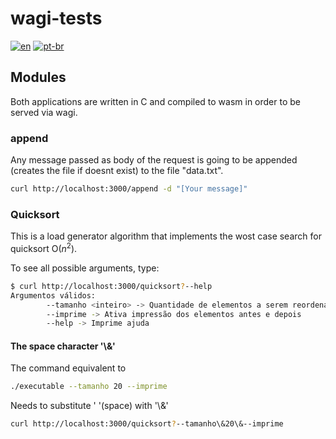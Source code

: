 # wagi-tests

[![en](https://img.shields.io/badge/lang-en-red)](README.md) [![pt-br](https://img.shields.io/badge/lang-pt--br-green)](README.pt-br.md)

## Modules

Both applications are written in C and compiled to wasm in order to be served via wagi.

### append

Any message passed as body of the request is going to be appended (creates the file if doesnt exist) to the file "data.txt".

```bash
curl http://localhost:3000/append -d "[Your message]"
```

### Quicksort

This is a load generator algorithm that implements the wost case search for quicksort O($n^2$).

To see all possible arguments, type:

```bash
$ curl http://localhost:3000/quicksort?--help
Argumentos válidos:
        --tamanho <inteiro> -> Quantidade de elementos a serem reordenados
        --imprime -> Ativa impressão dos elementos antes e depois
        --help -> Imprime ajuda
```

#### The space character '\\&'

The command equivalent to

```bash
./executable --tamanho 20 --imprime
```

Needs to substitute ' '(space) with '\\&'

```bash
curl http://localhost:3000/quicksort?--tamanho\&20\&--imprime
```
